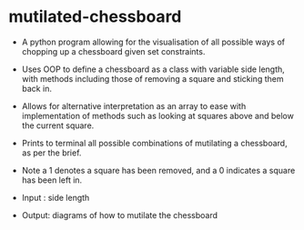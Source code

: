 # mutilated-chessboard
 - A python program allowing for the visualisation of all possible ways of chopping up a chessboard given set constraints.

 - Uses OOP to define a chessboard as a class with variable side length, with methods including those of removing a square and sticking them back in.

 - Allows for alternative interpretation as an array to ease with implementation of methods such as looking at squares above and below the current square.

 - Prints to terminal all possible combinations of mutilating a chessboard, as per the brief.

 - Note a 1 denotes a square has been removed, and a 0 indicates a square has been left in.

- Input : side length 
- Output: diagrams of how to mutilate the chessboard